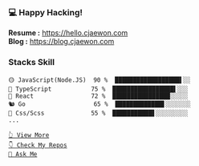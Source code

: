 ### 💻 Happy Hacking!

**Resume :** https://hello.cjaewon.com  
**Blog :** https://blog.cjaewon.com

### Stacks Skill
```
🟡 JavaScript(Node.JS)  90 %  ██████████████████▌░░  
🔵 TypeScript           75 %  █████████████████▌░░░  
🌃 React                72 %  ████████████████░░░░░  
🐿️ Go                   65 %  █████████████▋░░░░░░░  
🌙 Css/Scss             55 %  ███████████▋░░░░░░░░░
...
```
[` 👆 View More `](https://hello.cjaewon.com/)  
[` 👇 Check My Repos `](https://github.com/cjaewon?tab=repositories)  
[` 👋 Ask Me `](https://github.com/cjaewon/cjaewon/issues/new)
<!--
**cjaewon/cjaewon** is a ✨ _special_ ✨ repository because its `README.md` (this file) appears on your GitHub profile.


- 🔭 I’m currently working on ...
- 🌱 I’m currently learning ...
- 👯 I’m looking to collaborate on ...
- 🤔 I’m looking for help with ...
- 💬 Ask me about ...
- 📫 How to reach me: ...
- 😄 Pronouns: ...
- ⚡ Fun fact: ... 
